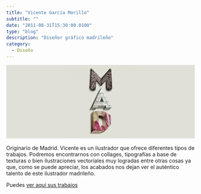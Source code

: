 ```yaml
---
title: "Vicente García Morillo"
subtitle: ""
date: "2011-08-31T15:30:00.0100"
type: "blog"
description: "Diseñor gráfico madrileño"
category:
  - Diseño
---
```


![Diiseño para MAD](/../../content/images/posts/vicente-garcia-1.jpg)

Originario de Madrid. Vicente es un ilustrador que ofrece diferentes tipos de trabajos. Podremos encontrarnos con collages, tipografías a base de texturas o bien ilustraciones vectoriales muy logradas entre otras cosas ya que, como se puede apreciar, los acabados nos dejan ver el auténtico talento de este ilustrador madrileño.

Puedes [ver aquí sus trabajos](http://www.behance.net/VicenteGarciaMorillo)
